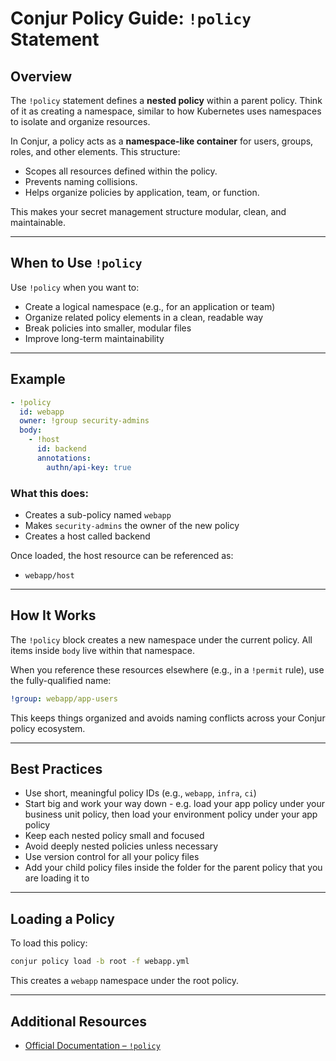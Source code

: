 # Conjur Policy Guide: `!policy` Statement

## Overview

The `!policy` statement defines a **nested policy** within a parent policy. Think of it as creating a namespace, similar to how Kubernetes uses namespaces to isolate and organize resources.

In Conjur, a policy acts as a **namespace-like container** for users, groups, roles, and other elements. This structure:

* Scopes all resources defined within the policy.
* Prevents naming collisions.
* Helps organize policies by application, team, or function.

This makes your secret management structure modular, clean, and maintainable.

---

## When to Use `!policy`

Use `!policy` when you want to:

* Create a logical namespace (e.g., for an application or team)
* Organize related policy elements in a clean, readable way
* Break policies into smaller, modular files
* Improve long-term maintainability

---

## Example

```yaml
- !policy
  id: webapp
  owner: !group security-admins
  body:
    - !host 
      id: backend
      annotations:
        authn/api-key: true

```

### What this does:

* Creates a sub-policy named `webapp`
* Makes `security-admins` the owner of the new policy
* Creates a host called backend

Once loaded, the host resource can be referenced as:

* `webapp/host`

---

## How It Works

The `!policy` block creates a new namespace under the current policy. All items inside `body` live within that namespace.

When you reference these resources elsewhere (e.g., in a `!permit` rule), use the fully-qualified name:

```yaml
!group: webapp/app-users
```

This keeps things organized and avoids naming conflicts across your Conjur policy ecosystem.

---

## Best Practices

*  Use short, meaningful policy IDs (e.g., `webapp`, `infra`, `ci`)
*  Start big and work your way down - e.g. load your app policy under your business unit policy, then load your environment policy under your app policy
*  Keep each nested policy small and focused
*  Avoid deeply nested policies unless necessary
*  Use version control for all your policy files
*  Add your child policy files inside the folder for the parent policy that you are loading it to

---

## Loading a Policy

To load this policy:

```bash
conjur policy load -b root -f webapp.yml
```

This creates a `webapp` namespace under the root policy.

---


## Additional Resources

* [Official Documentation – `!policy`](https://docs.cyberark.com/conjur-cloud/latest/en/content/operations/policy/statement-ref-policy.htm)
